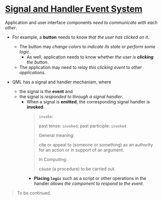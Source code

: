 # [Signal and Handler Event System](https://doc.qt.io/qt-6/qtqml-syntax-signals.html)

Application and user interface components _need to communicate with each other_.

- For example, a **button** needs to know _that the user has clicked on it_. 
  - The button may _change colors_ to _indicate its state_ or _perform some logic_. 
    - As well, application needs to know whether _the user is **clicking** the button_. 
  - The application may need to _relay this clicking event_ to other _applications_.

- QML has a signal and handler mechanism, where 
  - the signal is the **event** and 
  - the signal is _responded to through a signal handler_. 
    - When a signal is **emitted**, the corresponding signal handler is **invoked**. 
      > `invoke`:
      >
      > past tense: `invoked`; past participle: `invoked`
      >
      > General meaning:
      >
      > cite or appeal to (someone or something) as an authority for an action or in support of an argument.
      >
      >
      > In Computing:
      >
      > cause (a procedure) to be carried out.
      - **Placing `logic`** such as a script or other operations in the handler _allows the component to respond to the event_.

> To be continued.
